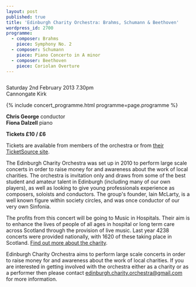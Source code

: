 ```yaml
---
layout: post
published: true
title: 'Edinburgh Charity Orchestra: Brahms, Schumann & Beethoven'
wordpress_id: 2700
programme:
  - composer: Brahms
    piece: Symphony No. 2
  - composer: Schumann
    piece: Piano Concerto in A minor
  - composer: Beethoven
    piece: Coriolan Overture
---
```


<a title="buy tickets online" href="http://www.ticketsource.co.uk/edinburghcharityorchestra/">
  <img alt="" src="{{ site.external_assets }}/posters/edcharityorch_poster02.jpg">
</a>

<p class="hero">
Saturday 2nd February 2013 7.30pm<br>
Cannongate Kirk
</p>

{% include concert_programme.html programme=page.programme %}

**Chris George** conductor<br>
**Fiona Dalzell** piano

**Tickets £10 / £6**

Tickets are available from members of the orchestra or from
[their TicketSource site](http://www.ticketsource.co.uk/edinburghcharityorchestra/).

The Edinburgh Charity Orchestra was set up in 2010 to perform large scale
concerts in order to raise money for and awareness about the work of local
charities. The orchestra is invitation only and draws from some of the best
student and amateur talent in Edinburgh (including many of our own players), as
well as looking to give young professionals experience as composers, soloists
and conductors. The group's founder, Iain McLarty, is a well known figure
within society circles, and was once conductor of our very own Sinfonia.

The profits from this concert will be going to Music in Hospitals. Their aim
is to enhance the lives of people of all ages in hospital or long term care
across Scotland through the provision of live music. Last year 4238 concerts
were provided nationally, with 1620 of these taking place in Scotland. [Find
out more about the charity](http://www.musicinhospitalsscotland.org.uk).

Edinburgh Charity Orchestra aims to perform large scale concerts in order to
raise money for and awareness about the work of local charities. If you are
interested in getting involved with the orchestra either as a charity or as a
performer then please contact [edinburgh.charity.orchestra@gmail.com](mailto:edinburgh.charity.orchestra@gmail.com)
for more information.
